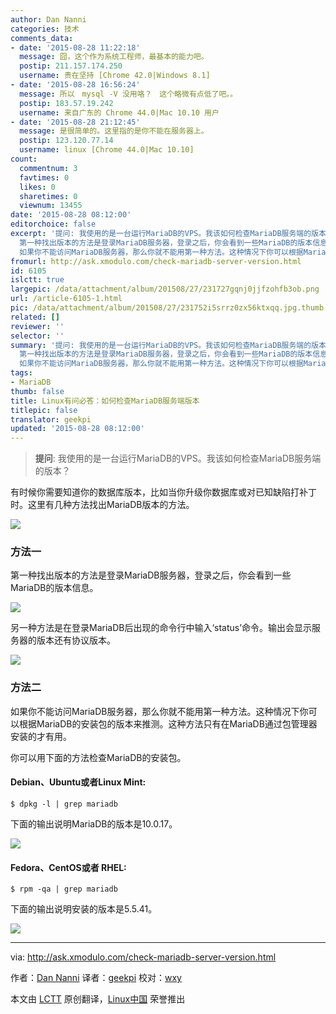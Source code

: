 ```yaml
---
author: Dan Nanni
categories: 技术
comments_data:
- date: '2015-08-28 11:22:18'
  message: 囧，这个作为系统工程师，最基本的能力吧。
  postip: 211.157.174.250
  username: 贵在坚持 [Chrome 42.0|Windows 8.1]
- date: '2015-08-28 16:56:24'
  message: 所以　mysql -V 没用咯？　这个略微有点低了吧。。
  postip: 183.57.19.242
  username: 来自广东的 Chrome 44.0|Mac 10.10 用户
- date: '2015-08-28 21:12:45'
  message: 是很简单的。这里指的是你不能在服务器上。
  postip: 123.120.77.14
  username: linux [Chrome 44.0|Mac 10.10]
count:
  commentnum: 3
  favtimes: 0
  likes: 0
  sharetimes: 0
  viewnum: 13455
date: '2015-08-28 08:12:00'
editorchoice: false
excerpt: '提问: 我使用的是一台运行MariaDB的VPS。我该如何检查MariaDB服务端的版本？  有时候你需要知道你的数据库版本，比如当你升级你数据库或对已知缺陷打补丁时。这里有几种方法找出MariaDB版本的方法。  方法一
  第一种找出版本的方法是登录MariaDB服务器，登录之后，你会看到一些MariaDB的版本信息。  另一种方法是在登录MariaDB后出现的命令行中输入status命令。输出会显示服务器的版本还有协议版本。  方法二
  如果你不能访问MariaDB服务器，那么你就不能用第一种方法。这种情况下你可以根据MariaDB的安装包的版本来推测。这种方法只有在Mar'
fromurl: http://ask.xmodulo.com/check-mariadb-server-version.html
id: 6105
islctt: true
largepic: /data/attachment/album/201508/27/231727gqnj0jjfzohfb3ob.png
url: /article-6105-1.html
pic: /data/attachment/album/201508/27/231752i5srrz0zx56ktxqq.jpg.thumb.jpg
related: []
reviewer: ''
selector: ''
summary: '提问: 我使用的是一台运行MariaDB的VPS。我该如何检查MariaDB服务端的版本？  有时候你需要知道你的数据库版本，比如当你升级你数据库或对已知缺陷打补丁时。这里有几种方法找出MariaDB版本的方法。  方法一
  第一种找出版本的方法是登录MariaDB服务器，登录之后，你会看到一些MariaDB的版本信息。  另一种方法是在登录MariaDB后出现的命令行中输入status命令。输出会显示服务器的版本还有协议版本。  方法二
  如果你不能访问MariaDB服务器，那么你就不能用第一种方法。这种情况下你可以根据MariaDB的安装包的版本来推测。这种方法只有在Mar'
tags:
- MariaDB
thumb: false
title: Linux有问必答：如何检查MariaDB服务端版本
titlepic: false
translator: geekpi
updated: '2015-08-28 08:12:00'
---
```



> 
> **提问**: 我使用的是一台运行MariaDB的VPS。我该如何检查MariaDB服务端的版本？
> 
> 
> 


有时候你需要知道你的数据库版本，比如当你升级你数据库或对已知缺陷打补丁时。这里有几种方法找出MariaDB版本的方法。


![](/data/attachment/album/201508/27/231727gqnj0jjfzohfb3ob.png)


### 方法一


第一种找出版本的方法是登录MariaDB服务器，登录之后，你会看到一些MariaDB的版本信息。


![](/data/attachment/album/201508/27/231752i5srrz0zx56ktxqq.jpg)


另一种方法是在登录MariaDB后出现的命令行中输入‘status’命令。输出会显示服务器的版本还有协议版本。


![](/data/attachment/album/201508/27/231828hte7525o9i7720ko.jpg)


### 方法二


如果你不能访问MariaDB服务器，那么你就不能用第一种方法。这种情况下你可以根据MariaDB的安装包的版本来推测。这种方法只有在MariaDB通过包管理器安装的才有用。


你可以用下面的方法检查MariaDB的安装包。


#### Debian、Ubuntu或者Linux Mint:



```
$ dpkg -l | grep mariadb

```

下面的输出说明MariaDB的版本是10.0.17。


![](/data/attachment/album/201508/27/231832gvhp1vlt4lzhc1se.jpg)


#### Fedora、CentOS或者 RHEL:



```
$ rpm -qa | grep mariadb

```

下面的输出说明安装的版本是5.5.41。


![](/data/attachment/album/201508/27/231833plxspssijz7dzi55.jpg)




---


via: <http://ask.xmodulo.com/check-mariadb-server-version.html>


作者：[Dan Nanni](http://ask.xmodulo.com/author/nanni) 译者：[geekpi](https://github.com/geekpi) 校对：[wxy](https://github.com/wxy)


本文由 [LCTT](https://github.com/LCTT/TranslateProject) 原创翻译，[Linux中国](https://linux.cn/) 荣誉推出